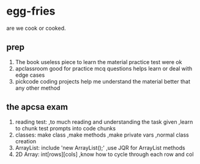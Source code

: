 # egg-fries
are we cook or cooked.
## prep
1. The book
   useless piece to learn the material
   practice test were ok
2. apclassroom
   good for practice mcq questions
   helps learn or deal with edge cases
3. pickcode
   coding projects help me understand the material better that any other method

## the apcsa exam
1.  reading test:
    ,to much reading and understanding the task given
    ,learn to chunk test prompts into code chunks
2. classes:
   make class
   ,make methods
   ,make private vars
   ,normal class creation
3. ArrayList:
   include 'new ArrayList<obj>();'
   ,use JQR for ArrayList methods
4. 2D Array:
   int[rows][cols]
   ,know how to cycle through each row and col
